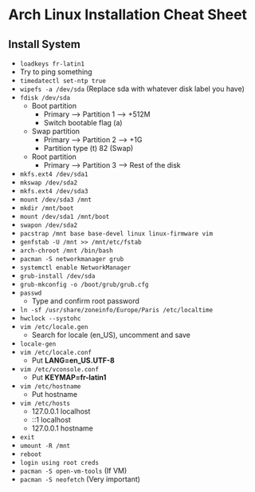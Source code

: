 # Arch Linux Installation Cheat Sheet

## Install System

* `loadkeys fr-latin1`
* Try to ping something
* `timedatectl set-ntp true`
* `wipefs -a /dev/sda` (Replace sda with whatever disk label you have)
* `fdisk /dev/sda`
  * Boot partition
    * Primary --> Partition 1 --> +512M
    * Switch bootable flag (a)
  * Swap partition
    * Primary --> Partition 2 --> +1G
    * Partition type (t) 82 (Swap)
  * Root partition
    * Primary --> Partition 3 --> Rest of the disk
* `mkfs.ext4 /dev/sda1`
* `mkswap /dev/sda2`
* `mkfs.ext4 /dev/sda3`
* `mount /dev/sda3 /mnt`
* `mkdir /mnt/boot`
* `mount /dev/sda1 /mnt/boot`
* `swapon /dev/sda2`
* `pacstrap /mnt base base-devel linux linux-firmware vim`
* `genfstab -U /mnt >> /mnt/etc/fstab`
* `arch-chroot /mnt /bin/bash`
* `pacman -S networkmanager grub`
* `systemctl enable NetworkManager`
* `grub-install /dev/sda`
* `grub-mkconfig -o /boot/grub/grub.cfg`
* `passwd`
  * Type and confirm root password
* `ln -sf /usr/share/zoneinfo/Europe/Paris /etc/localtime`
* `hwclock --systohc`
* `vim /etc/locale.gen`
  * Search for locale (en_US), uncomment and save
* `locale-gen`
* `vim /etc/locale.conf`
  * Put **LANG=en_US.UTF-8**
* `vim /etc/vconsole.conf`
  * Put **KEYMAP=fr-latin1**
* `vim /etc/hostname`
  * Put hostname
* `vim /etc/hosts`
  * 127.0.0.1     localhost
  * ::1           localhost
  * 127.0.0.1     hostname
* `exit`
* `umount -R /mnt`
* `reboot`
* `login using root creds`
* `pacman -S open-vm-tools` (If VM)
* `pacman -S neofetch` (Very important)
